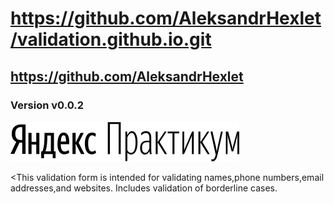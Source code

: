 # https://github.com/AleksandrHexlet/validation.github.io.git
## https://github.com/AleksandrHexlet
### Version v0.0.2
![Praktikum Logo](/logo.svg)


<This validation form is intended for validating names,phone numbers,email addresses,and websites. Includes validation of borderline cases.